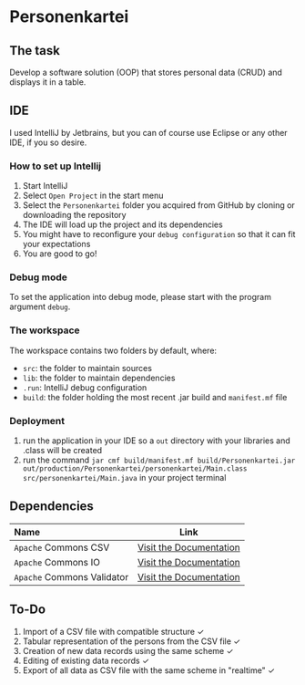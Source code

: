 # Personenkartei

## The task

Develop a software solution (OOP) that stores personal data (CRUD) and displays it in a table.

## IDE

I used IntelliJ by Jetbrains, but you can of course use Eclipse or any other IDE, if you so desire.

### How to set up Intellij

1. Start IntelliJ
2. Select `Open Project` in the start menu
3. Select the `Personenkartei` folder you acquired from GitHub by cloning or downloading the repository
4. The IDE will load up the project and its dependencies
5. You might have to reconfigure your `debug configuration` so that it can fit your expectations
6. You are good to go!

### Debug mode

To set the application into debug mode, please start with the program argument `debug`.

### The workspace

The workspace contains two folders by default, where:

- `src`: the folder to maintain sources
- `lib`: the folder to maintain dependencies
- `.run`: IntelliJ debug configuration
- `build`: the folder holding the most recent .jar build and `manifest.mf` file

### Deployment

1. run the application in your IDE so a `out` directory with your libraries and .class will be created
2. run the command `jar cmf build/manifest.mf build/Personenkartei.jar out/production/Personenkartei/personenkartei/Main.class src/personenkartei/Main.java` in your project terminal

## Dependencies

| Name | Link |
| :------------- | --- |
| `Apache` Commons CSV | [Visit the Documentation](https://commons.apache.org/proper/commons-csv/) |
| `Apache` Commons IO | [Visit the Documentation](https://commons.apache.org/proper/commons-io/) |
| `Apache` Commons Validator | [Visit the Documentation](https://commons.apache.org/proper/commons-validator/) |

## To-Do

1. Import of a CSV file with compatible structure ✓
2. Tabular representation of the persons from the CSV file ✓
3. Creation of new data records using the same scheme ✓
4. Editing of existing data records ✓
5. Export of all data as CSV file with the same scheme in "realtime" ✓